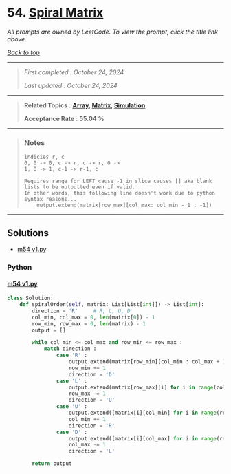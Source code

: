 # 54. [Spiral Matrix](<https://leetcode.com/problems/spiral-matrix>)

*All prompts are owned by LeetCode. To view the prompt, click the title link above.*

*[Back to top](<../README.md>)*

------

> *First completed : October 24, 2024*
>
> *Last updated : October 24, 2024*

------

> **Related Topics** : **[Array](<by_topic/Array.md>), [Matrix](<by_topic/Matrix.md>), [Simulation](<by_topic/Simulation.md>)**
>
> **Acceptance Rate** : **55.04 %**

------

> ### Notes
> ```
> indicies r, c
> 0, 0 -> 0, c -> r, c -> r, 0 ->
> 1, 0 -> 1, c-1 -> r-1, c
> 
> Requires range for LEFT cause -1 in slice causes [] aka blank lists to be outputted even if valid.
> In other words, this following line doesn't work due to python syntax reasons...
>     output.extend(matrix[row_max][col_max: col_min - 1 : -1])
> ```
> 

------

## Solutions

- [m54 v1.py](<../my-submissions/m54 v1.py>)
### Python
#### [m54 v1.py](<../my-submissions/m54 v1.py>)
```Python
class Solution:
    def spiralOrder(self, matrix: List[List[int]]) -> List[int]:
        direction = 'R'     # R, L, U, D
        col_min, col_max = 0, len(matrix[0]) - 1
        row_min, row_max = 0, len(matrix) - 1
        output = []

        while col_min <= col_max and row_min <= row_max :
            match direction :
                case 'R' :
                    output.extend(matrix[row_min][col_min : col_max + 1])
                    row_min += 1
                    direction = 'D'
                case 'L' :
                    output.extend(matrix[row_max][i] for i in range(col_max, col_min - 1, -1))
                    row_max -= 1
                    direction = 'U'
                case 'U' :
                    output.extend([matrix[i][col_min] for i in range(row_max, row_min - 1, -1)])
                    col_min += 1
                    direction = 'R'
                case 'D' :
                    output.extend([matrix[i][col_max] for i in range(row_min, row_max + 1)])
                    col_max -= 1
                    direction = 'L'

        return output

```

